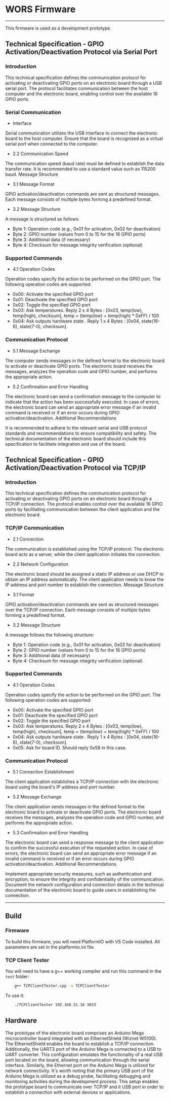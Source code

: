 # WORS Firmware
---
This firmware is used as a development prototype.

## Technical Specification - GPIO Activation/Deactivation Protocol via Serial Port

### Introduction
This technical specification defines the communication protocol for activating or deactivating GPIO ports on an electronic board through a USB serial port. The protocol facilitates communication between the host computer and the electronic board, enabling control over the available 16 GPIO ports.

### Serial Communication
 - Interface

Serial communication utilizes the USB interface to connect the electronic board to the host computer.
Ensure that the board is recognized as a virtual serial port when connected to the computer.

 - 2.2 Communication Speed

The communication speed (baud rate) must be defined to establish the data transfer rate.
It is recommended to use a standard value such as 115200 baud.
Message Structure

 - 3.1 Message Format

GPIO activation/deactivation commands are sent as structured messages.
Each message consists of multiple bytes forming a predefined format.

 - 3.2 Message Structure

A message is structured as follows:
 - Byte 1: Operation code (e.g., 0x01 for activation, 0x02 for deactivation)
 - Byte 2: GPIO number (values from 0 to 15 for the 16 GPIO ports)
 - Byte 3: Additional data (if necessary)
 - Byte 4: Checksum for message integrity verification (optional)

### Supported Commands
 - 4.1 Operation Codes

Operation codes specify the action to be performed on the GPIO port.
The following operation codes are supported:
 - 0x00: Activate the specified GPIO port
 - 0x01: Deactivate the specified GPIO port
 - 0x02: Toggle the specified GPIO port
 - 0x03: Ask temperatures. Reply 2 x 4 Bytes : [0x03, temp(low), temp(high), checksum], temp = (temp(low) + temp(high) * 0xFF) / 100
 - 0x04: Ask outputs hardware state . Reply 1 x 4 Bytes : [0x04, state(16-8), state(7-0), checksum].

### Communication Protocol
 - 5.1 Message Exchange

The computer sends messages in the defined format to the electronic board to activate or deactivate GPIO ports.
The electronic board receives the messages, analyzes the operation code and GPIO number, and performs the appropriate action.

 - 5.2 Confirmation and Error Handling

The electronic board can send a confirmation message to the computer to indicate that the action has been successfully executed.
In case of errors, the electronic board can send an appropriate error message if an invalid command is received or if an error occurs during GPIO activation/deactivation.
Additional Recommendations

It is recommended to adhere to the relevant serial and USB protocol standards and recommendations to ensure compatibility and safety.
The technical documentation of the electronic board should include this specification to facilitate integration and use of the board.

## Technical Specification - GPIO Activation/Deactivation Protocol via TCP/IP

### Introduction
This technical specification defines the communication protocol for activating or deactivating GPIO ports on an electronic board through a TCP/IP connection. The protocol enables control over the available 16 GPIO ports by facilitating communication between the client application and the electronic board.

### TCP/IP Communication
 - 2.1 Connection

The communication is established using the TCP/IP protocol.
The electronic board acts as a server, while the client application initiates the connection.
 - 2.2 Network Configuration

The electronic board should be assigned a static IP address or use DHCP to obtain an IP address automatically.
The client application needs to know the IP address and port number to establish the connection.
Message Structure
 - 3.1 Format

GPIO activation/deactivation commands are sent as structured messages over the TCP/IP connection.
Each message consists of multiple bytes forming a predefined format.

 - 3.2 Message Structure

A message follows the following structure:
 - Byte 1: Operation code (e.g., 0x01 for activation, 0x02 for deactivation)
 - Byte 2: GPIO number (values from 0 to 15 for the 16 GPIO ports)
 - Byte 3: Additional data (if necessary)
 - Byte 4: Checksum for message integrity verification (optional)

### Supported Commands
 - 4.1 Operation Codes

Operation codes specify the action to be performed on the GPIO port.
The following operation codes are supported:
 - 0x00: Activate the specified GPIO port
 - 0x01: Deactivate the specified GPIO port
 - 0x02: Toggle the specified GPIO port
 - 0x03: Ask temperatures. Reply 2 x 4 Bytes : [0x03, temp(low), temp(high), checksum], temp = (temp(low) + temp(high) * 0xFF) / 100
 - 0x04: Ask outputs hardware state . Reply 1 x 4 Bytes : [0x04, state(16-8), state(7-0), checksum].
 - 0x05: Ask for board ID. Should reply 0x58 in this case.

### Communication Protocol
 - 5.1 Connection Establishment

The client application establishes a TCP/IP connection with the electronic board using the board's IP address and port number.
 - 5.2 Message Exchange

The client application sends messages in the defined format to the electronic board to activate or deactivate GPIO ports.
The electronic board receives the messages, analyzes the operation code and GPIO number, and performs the appropriate action.
 - 5.3 Confirmation and Error Handling

The electronic board can send a response message to the client application to confirm the successful execution of the requested action.
In case of errors, the electronic board can send an appropriate error message if an invalid command is received or if an error occurs during GPIO activation/deactivation.
Additional Recommendations

Implement appropriate security measures, such as authentication and encryption, to ensure the integrity and confidentiality of the communication.
Document the network configuration and connection details in the technical documentation of the electronic board to guide users in establishing the connection.

---
## Build

### Firmware
To build this firmware, you will need PlatformIO with VS Code installed. All parameters are set in the platformio.ini file.

### TCP Client Tester
You will need to have a g++ working compiler and run this command in the `test` folder:
```bash
    g++ TCPClientTester.cpp -o TCPClientTester
```
To use it:

```bash
    ./TCPClientTester 192.168.31.16 3033
```

## Hardware
The prototype of the electronic board comprises an Arduino Mega microcontroller board integrated with an EthernetShield (Wiznet W5100). The EthernetShield enables the board to establish a TCP/IP connection. Additionally, the UART3 port of the Arduino Mega is connected to a USB to UART converter. This configuration emulates the functionality of a real USB port located on the board, allowing communication through the serial interface. Similarly, the Ethernet port on the Arduino Mega is utilized for network connectivity. It's worth noting that the primary USB port of the Arduino Mega is utilized as a debug probe, facilitating debugging and monitoring activities during the development process. This setup enables the prototype board to communicate over TCP/IP and it USB port in order to establish a connection with external devices or applications.